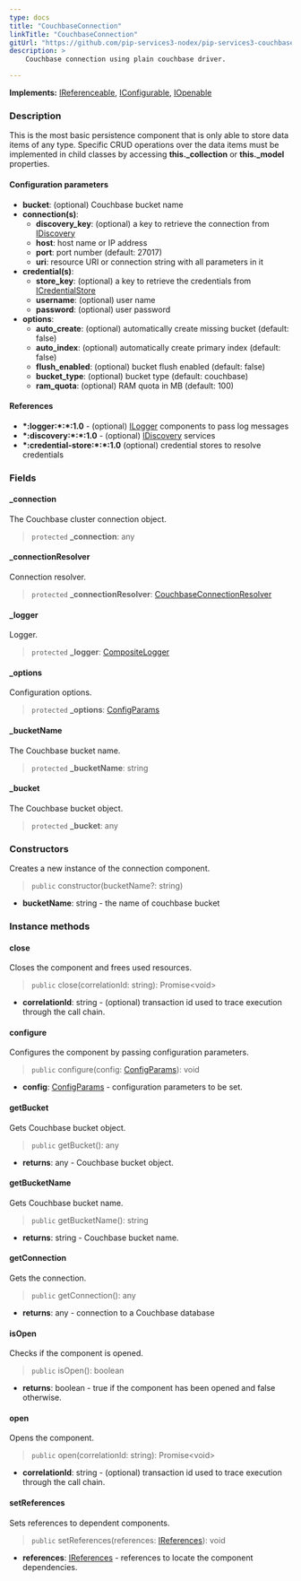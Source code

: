 ```yaml
---
type: docs
title: "CouchbaseConnection"
linkTitle: "CouchbaseConnection"
gitUrl: "https://github.com/pip-services3-nodex/pip-services3-couchbase-nodex"
description: >
    Couchbase connection using plain couchbase driver.

---
```


**Implements:** [IReferenceable](../../../commons/refer/ireferenceable), [IConfigurable](../../../commons/config/iconfigurable),
[IOpenable](../../../commons/run/iopenable)

### Description
This is the most basic persistence component that is only
able to store data items of any type. Specific CRUD operations
over the data items must be implemented in child classes by
accessing **this._collection** or **this._model** properties.

#### Configuration parameters

- **bucket**: (optional) Couchbase bucket name
- **connection(s)**:    
    - **discovery_key**: (optional) a key to retrieve the connection from [IDiscovery](../../../components/connect/idiscovery)
    - **host**: host name or IP address
    - **port**: port number (default: 27017)
    - **uri**: resource URI or connection string with all parameters in it
- **credential(s)**:    
    - **store_key**: (optional) a key to retrieve the credentials from [ICredentialStore](../../../components/auth/icredential_store)
    - **username**: (optional) user name
    - **password**: (optional) user password
- **options**:
    - **auto_create**: (optional) automatically create missing bucket (default: false)
    - **auto_index**: (optional) automatically create primary index (default: false)
    - **flush_enabled**: (optional) bucket flush enabled (default: false)
    - **bucket_type**: (optional) bucket type (default: couchbase)
    - **ram_quota**: (optional) RAM quota in MB (default: 100)

#### References
- **\*:logger:\*:\*:1.0** - (optional) [ILogger](../../../components/log/ilogger) components to pass log messages
- **\*:discovery:\*:\*:1.0** - (optional) [IDiscovery](../../../components/connect/idiscovery) services
- **\*:credential-store:\*:\*:1.0** (optional) credential stores to resolve credentials


### Fields

<span class="hide-title-link">


#### _connection
The Couchbase cluster connection object.
> `protected` **_connection**: any

#### _connectionResolver
Connection resolver.
> `protected` **_connectionResolver**: [CouchbaseConnectionResolver](../couchbase_connection_resolver)

#### _logger
Logger.
> `protected` **_logger**: [CompositeLogger](../../../components/log/composite_logger)

#### _options
Configuration options.
> `protected` **_options**: [ConfigParams](../../../commons/config/config_params)

#### _bucketName
The Couchbase bucket name.
> `protected` **_bucketName**: string

#### _bucket
The Couchbase bucket object.
> `protected` **_bucket**: any

</span>

### Constructors
Creates a new instance of the connection component.

> `public` constructor(bucketName?: string)

- **bucketName**: string - the name of couchbase bucket


### Instance methods

#### close
Closes the component and frees used resources.

> `public` close(correlationId: string): Promise\<void\>

- **correlationId**: string - (optional) transaction id used to trace execution through the call chain.


#### configure
Configures the component by passing configuration parameters.

> `public` configure(config: [ConfigParams](../../../commons/config/config_params)): void

- **config**: [ConfigParams](../../../commons/config/config_params) - configuration parameters to be set.


#### getBucket
Gets Couchbase bucket object.
> `public` getBucket(): any

- **returns**: any - Couchbase bucket object.


#### getBucketName
Gets Couchbase bucket name.

> `public` getBucketName(): string

- **returns**: string - Couchbase bucket name.

#### getConnection
Gets the connection.
> `public` getConnection(): any

- **returns**: any - connection to a Couchbase database

#### isOpen
Checks if the component is opened.

> `public` isOpen(): boolean

- **returns**: boolean - true if the component has been opened and false otherwise.


#### open
Opens the component.

> `public` open(correlationId: string): Promise\<void\>

- **correlationId**: string - (optional) transaction id used to trace execution through the call chain.


#### setReferences
Sets references to dependent components.

> `public` setReferences(references: [IReferences](../../../commons/refer/ireferences)): void

- **references**: [IReferences](../../../commons/refer/ireferences) - references to locate the component dependencies.
